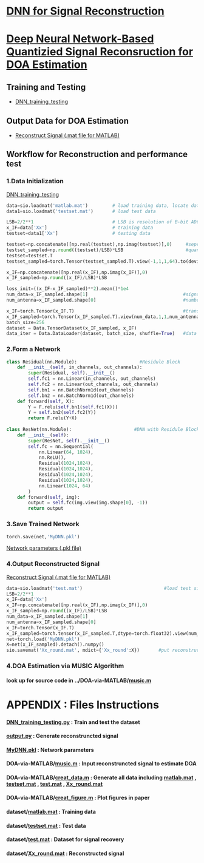 # [DNN for Signal Reconstruction]
# [Deep Neural Network-Based Quantizied Signal Reconsruction for DOA Estimation]

## Training and Testing
  - [DNN_training_testing]

## Output Data for DOA Estimation
  - [Reconstruct Signal (.mat file for MATLAB)]

## Workflow for Reconstruction and performance test
### 1.Data Initialization
[DNN_training_testing]
```python
data=sio.loadmat('matlab.mat')         # load training data, locate dataset in /dataset
data1=sio.loadmat('testset.mat')       # load test data

LSB=2/2**1                             # LSB is resolution of B-bit ADC
x_IF=data['Xx']                        # training data
testset=data1['Xx']                    # testing data

testset=np.concatenate([np.real(testset),np.imag(testset)],0)     #seperate complex signals
testset_sampled=np.round((testset)/LSB)*LSB                       #quantize the signal
testset=testset.T
testset_sampled=torch.Tensor(testset_sampled.T).view(-1,1,1,64).to(device)

x_IF=np.concatenate([np.real(x_IF),np.imag(x_IF)],0)
x_IF_sampled=np.round((x_IF)/LSB)*LSB

loss_init=((x_IF-x_IF_sampled)**2).mean()*1e4
num_data=x_IF_sampled.shape[1]                                   #signals' number
num_antenna=x_IF_sampled.shape[0]                                #number of antennas

x_IF=torch.Tensor(x_IF.T)                                        #transform numpy data to tensor
x_IF_sampled=torch.Tensor(x_IF_sampled.T).view(num_data,1,1,num_antenna)
batch_size=256
dataset = Data.TensorDataset(x_IF_sampled, x_IF) 
data_iter = Data.DataLoader(dataset, batch_size, shuffle=True)   #data have prepared
```
### 2.Form a Network
```python
class Residual(nn.Module):                       #Residule Block
    def __init__(self, in_channels, out_channels):
        super(Residual, self).__init__()
        self.fc1 = nn.Linear(in_channels, out_channels)
        self.fc2 = nn.Linear(out_channels, out_channels)
        self.bn1 = nn.BatchNorm1d(out_channels)
        self.bn2 = nn.BatchNorm1d(out_channels)
    def forward(self, X):
        Y = F.relu(self.bn1(self.fc1(X)))
        Y = self.bn2(self.fc2(Y))
        return F.relu(Y+X)
        
class ResNet(nn.Module):                       #DNN with Residule Block
    def __init__(self):
        super(ResNet, self).__init__()
        self.fc = nn.Sequential(
            nn.Linear(64, 1024),
            nn.ReLU(),
            Residual(1024,1024),
            Residual(1024,1024),
            Residual(1024,1024),
            Residual(1024,1024),
            nn.Linear(1024, 64) 
        )
    def forward(self, img):
        output = self.fc(img.view(img.shape[0], -1))
        return output
```
### 3.Save Trained Network
```python
torch.save(net,'MyDNN.pkl')
```
[Network parameters (.pkl file)]
### 4.Output Reconstructed Signal
[Reconstruct Signal (.mat file for MATLAB)]
```python
data=sio.loadmat('test.mat')                              #load test sinal
LSB=2/2**1
x_IF=data['Xx']
x_IF=np.concatenate([np.real(x_IF),np.imag(x_IF)],0)
x_IF_sampled=np.round((x_IF)/LSB)*LSB
num_data=x_IF_sampled.shape[1]
num_antenna=x_IF_sampled.shape[0]
x_IF=torch.Tensor(x_IF.T)
x_IF_sampled=torch.tensor(x_IF_sampled.T,dtype=torch.float32).view(num_data,1,1,num_antenna)
net=torch.load('MyDNN.pkl')
X=net(x_IF_sampled).detach().numpy()
sio.savemat('Xx_round.mat', mdict={'Xx_round':X})       #put reconstructed signal in .mat file
```
### 4.DOA Estimation via MUSIC Algorithm
#### look up for source code in ../DOA-via-MATLAB/[music.m]

# APPENDIX : Files Instructions
#### [DNN_training_testing.py] : Train and test the dataset
#### [output.py] : Generate reconstruncted signal
#### [MyDNN.pkl] : Network parameters
#### DOA-via-MATLAB/[music.m] : Input reconstruncted signal to estimate DOA
#### DOA-via-MATLAB/[creat_data.m] : Generate all data including [matlab.mat] , [testset.mat] , [test.mat] , [Xx_round.mat]
#### DOA-via-MATLAB/[creat_figure.m] : Plot figures in paper
#### dataset/[matlab.mat] : Training data
#### dataset/[testset.mat] : Test data
#### dataset/[test.mat] : Dataset for signal recovery
#### dataset/[Xx_round.mat] : Reconstructed signal


[DNN_training_testing.py]:<https://github.com/hwfhwf/DNN-For-Signal-Reconstrction/blob/master/DNN_training_testing.py>
[output.py]:<https://github.com/hwfhwf/DNN-For-Signal-Reconstrction/blob/master/output.py>
[MyDNN.pkl]:<https://github.com/hwfhwf/DNN-For-Signal-Reconstrction/blob/master/MyDNN.pkl>
[music.m]:<https://github.com/hwfhwf/DNN-For-Signal-Reconstrction/blob/master/DOA-via-MATLAB/music.m>
[creat_data.m]:<https://github.com/hwfhwf/DNN-For-Signal-Reconstrction/blob/master/DOA-via-MATLAB/creat_data.m>
[creat_figure.m]:<https://github.com/hwfhwf/DNN-For-Signal-Reconstrction/blob/master/DOA-via-MATLAB/creat_figure.m>
[matlab.mat]:<https://github.com/hwfhwf/DNN-For-Signal-Reconstrction/blob/master/dataset/matlab.mat>
[testset.mat]:<https://github.com/hwfhwf/DNN-For-Signal-Reconstrction/blob/master/dataset/testset.mat>
[test.mat]:<https://github.com/hwfhwf/DNN-For-Signal-Reconstrction/blob/master/dataset/test.mat>
[Xx_round.mat]:<https://github.com/hwfhwf/DNN-For-Signal-Reconstrction/blob/master/dataset/Xx_round.mat>   
[Network parameters (.pkl file)]:<https://github.com/hwfhwf/DNN-For-Signal-Reconstrction/blob/master/output.py>
[Reconstruct Signal (.mat file for MATLAB)]:<https://github.com/hwfhwf/DNN-For-Signal-Reconstrction/blob/master/output.py>   
[DNN_training_testing]: <https://github.com/hwfhwf/DNN-For-Signal-Reconstrction/blob/master/DNN_training_testing.py>
[DNN for Signal Reconstruction]: <https://github.com/hwfhwf/DNN-For-Signal-Reconstrction>
[Deep Neural Network-Based Quantizied Signal Reconsruction for DOA Estimation]: <论文网址>
 
